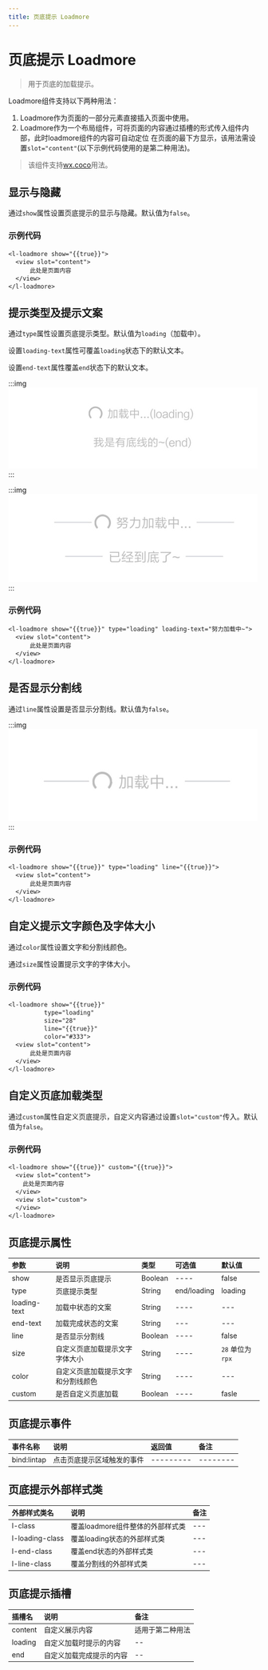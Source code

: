 ```yaml
---
title: 页底提示 Loadmore
---
```


# <H2Icon/> 页底提示 Loadmore

> 用于页底的加载提示。

Loadmore组件支持以下两种用法：
1. Loadmore作为页面的一部分元素直接插入页面中使用。
2. Loadmore作为一个布局组件，可将页面的内容通过插槽的形式传入组件内部，此时loadmore组件的内容可自动定位
在页面的最下方显示，该用法需设置`slot="content"`(以下示例代码使用的是第二种用法)。

> 该组件支持<a href="/start/wx.html">wx.coco</a>用法。

## 显示与隐藏

通过`show`属性设置页底提示的显示与隐藏。默认值为`false`。

### 示例代码

```wxml
<l-loadmore show="{{true}}">
  <view slot="content">
      此处是页面内容
  </view>
</l-loadmore>
```

## 提示类型及提示文案

通过`type`属性设置页底提示类型。默认值为`loading`（加载中）。

设置`loading-text`属性可覆盖`loading`状态下的默认文本。

设置`end-text`属性覆盖`end`状态下的默认文本。

:::img
![height=100](/screenshots/load-more/1.jpg)
:::

:::img
![height=100](/screenshots/load-more/2.jpg)
:::

### 示例代码

```wxml
<l-loadmore show="{{true}}" type="loading" loading-text="努力加载中~">
  <view slot="content">
      此处是页面内容
  </view>
</l-loadmore>
```

## 是否显示分割线

通过`line`属性设置是否显示分割线。默认值为`false`。

:::img
![height=100](/screenshots/load-more/3.jpg)
:::

### 示例代码

```wxml
<l-loadmore show="{{true}}" type="loading" line="{{true}}">
  <view slot="content">
      此处是页面内容
  </view>
</l-loadmore>
```

## 自定义提示文字颜色及字体大小

通过`color`属性设置文字和分割线颜色。

通过`size`属性设置提示文字的字体大小。

### 示例代码

```wxml
<l-loadmore show="{{true}}" 
          type="loading"
          size="28" 
          line="{{true}}" 
          color="#333">
  <view slot="content">
      此处是页面内容
  </view>
</l-loadmore>
```

## 自定义页底加载类型

通过`custom`属性自定义页底提示，自定义内容通过设置`slot="custom"`传入。默认值为`false`。

### 示例代码

```wxml
<l-loadmore show="{{true}}" custom="{{true}}">
  <view slot="content">
    此处是页面内容
  </view>
  <view slot="custom">
  </view>
</l-loadmore>
```

## 页底提示属性

| 参数         | 说明                               | 类型    | 可选值      | 默认值            |
| :----------- | :--------------------------------- | :------ | :---------- | :---------------- |
| show         | 是否显示页底提示                   | Boolean | ----        | false             |
| type         | 页底提示类型                       | String  | end/loading | loading           |
| loading-text | 加载中状态的文案                   | String  | ----        | ---               |
| end-text     | 加载完成状态的文案                 | String  | ---         | ---               |
| line         | 是否显示分割线                     | Boolean | ----        | false             |
| size         | 自定义页底加载提示文字字体大小     | String  | ----        | `28`  单位为`rpx` |
| color        | 自定义页底加载提示文字和分割线颜色 | String  | ----        | ---               |
| custom       | 是否自定义页底加载                 | Boolean | ----        | fasle             |


## 页底提示事件

| 事件名称    | 说明                       | 返回值    | 备注     |
| :---------- | :------------------------- | :-------- | :------- |
| bind:lintap | 点击页底提示区域触发的事件 | --------- | -------- |


## 页底提示外部样式类

| 外部样式类名    | 说明                             | 备注 |
| :-------------- | :------------------------------- | :--- |
| l-class         | 覆盖loadmore组件整体的外部样式类 | ---  |
| l-loading-class | 覆盖loading状态的外部样式类      | ---  |
| l-end-class     | 覆盖end状态的外部样式类          | ---  |
| l-line-class    | 覆盖分割线的外部样式类           | ---  |


## 页底提示插槽

| 插槽名  | 说明                     | 备注             |
| :------ | :----------------------- | :--------------- |
| content | 自定义展示内容           | 适用于第二种用法 |
| loading | 自定义加载时提示的内容   | --               |
| end     | 自定义加载完成提示的内容 | --               |

<RightMenu />
